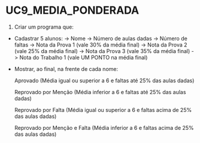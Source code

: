 # UC9_MEDIA_PONDERADA
1. Criar um programa que:
* Cadastrar 5 alunos:
  -> Nome
  -> Número de aulas dadas
  -> Número de faltas
  -> Nota da Prova 1 (vale 30% da média final)
  -> Nota da Prova 2 (vale 25% da média final)
  -> Nota da Prova 3 (vale 35% da média final)
  -> Nota do Trabalho 1 (vale UM PONTO na média final)

* Mostrar, ao final, na frente de cada nome:

  Aprovado (Média igual ou superior a 6 e faltas até 25% das aulas dadas)

  Reprovado por Menção (Média inferior a 6 e faltas até 25% das aulas dadas)

  Reprovado por Falta (Média igual ou superior a 6 e faltas acima de 25% das aulas dadas)

  Reprovado por Menção e Falta (Média inferior a 6 e faltas acima 
                                de 25% das aulas dadas)
